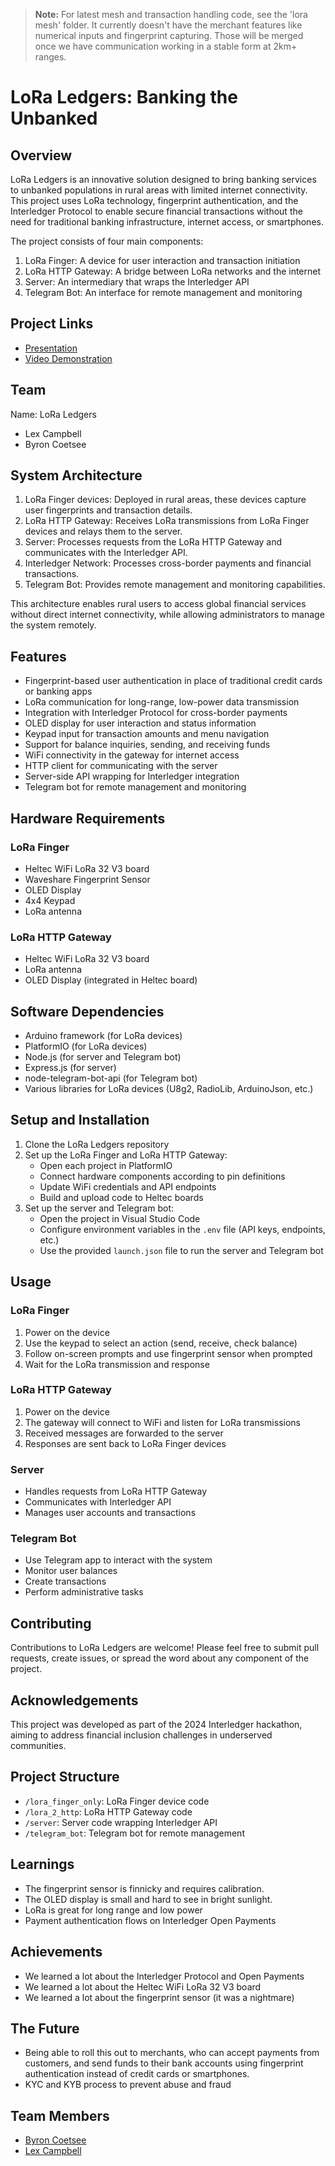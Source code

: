 > **Note:** For latest mesh and transaction handling code, see the 'lora mesh' folder. It currently doesn't have the merchant features like numerical inputs and fingerprint capturing. Those will be merged once we have communication working in a stable form at 2km+ ranges.

# LoRa Ledgers: Banking the Unbanked

## Overview

LoRa Ledgers is an innovative solution designed to bring banking services to unbanked populations in rural areas with limited internet connectivity. This project uses LoRa technology, fingerprint authentication, and the Interledger Protocol to enable secure financial transactions without the need for traditional banking infrastructure, internet access, or smartphones.

The project consists of four main components:
1. LoRa Finger: A device for user interaction and transaction initiation
2. LoRa HTTP Gateway: A bridge between LoRa networks and the internet
3. Server: An intermediary that wraps the Interledger API
4. Telegram Bot: An interface for remote management and monitoring

## Project Links
- [Presentation](https://docs.google.com/presentation/d/1aF7vJZvEuzK8EpxCkDC1QGUGaDHIS9G-RVnuXwsI3x4/edit#slide=id.g2e5d273ee9f_0_23)
- [Video Demonstration](https://youtu.be/0hlodROddWo)

## Team

Name: LoRa Ledgers
- Lex Campbell
- Byron Coetsee

## System Architecture

1. LoRa Finger devices: Deployed in rural areas, these devices capture user fingerprints and transaction details.
2. LoRa HTTP Gateway: Receives LoRa transmissions from LoRa Finger devices and relays them to the server.
3. Server: Processes requests from the LoRa HTTP Gateway and communicates with the Interledger API.
4. Interledger Network: Processes cross-border payments and financial transactions.
5. Telegram Bot: Provides remote management and monitoring capabilities.

This architecture enables rural users to access global financial services without direct internet connectivity, while allowing administrators to manage the system remotely.

## Features

- Fingerprint-based user authentication in place of traditional credit cards or banking apps
- LoRa communication for long-range, low-power data transmission
- Integration with Interledger Protocol for cross-border payments
- OLED display for user interaction and status information
- Keypad input for transaction amounts and menu navigation
- Support for balance inquiries, sending, and receiving funds
- WiFi connectivity in the gateway for internet access
- HTTP client for communicating with the server
- Server-side API wrapping for Interledger integration
- Telegram bot for remote management and monitoring

## Hardware Requirements

### LoRa Finger
- Heltec WiFi LoRa 32 V3 board
- Waveshare Fingerprint Sensor
- OLED Display
- 4x4 Keypad
- LoRa antenna

### LoRa HTTP Gateway
- Heltec WiFi LoRa 32 V3 board
- LoRa antenna
- OLED Display (integrated in Heltec board)

## Software Dependencies

- Arduino framework (for LoRa devices)
- PlatformIO (for LoRa devices)
- Node.js (for server and Telegram bot)
- Express.js (for server)
- node-telegram-bot-api (for Telegram bot)
- Various libraries for LoRa devices (U8g2, RadioLib, ArduinoJson, etc.)

## Setup and Installation

1. Clone the LoRa Ledgers repository
2. Set up the LoRa Finger and LoRa HTTP Gateway:
   - Open each project in PlatformIO
   - Connect hardware components according to pin definitions
   - Update WiFi credentials and API endpoints
   - Build and upload code to Heltec boards
3. Set up the server and Telegram bot:
   - Open the project in Visual Studio Code
   - Configure environment variables in the `.env` file (API keys, endpoints, etc.)
   - Use the provided `launch.json` file to run the server and Telegram bot

## Usage

### LoRa Finger
1. Power on the device
2. Use the keypad to select an action (send, receive, check balance)
3. Follow on-screen prompts and use fingerprint sensor when prompted
4. Wait for the LoRa transmission and response

### LoRa HTTP Gateway
1. Power on the device
2. The gateway will connect to WiFi and listen for LoRa transmissions
3. Received messages are forwarded to the server
4. Responses are sent back to LoRa Finger devices

### Server
- Handles requests from LoRa HTTP Gateway
- Communicates with Interledger API
- Manages user accounts and transactions

### Telegram Bot
- Use Telegram app to interact with the system
- Monitor user balances
- Create transactions
- Perform administrative tasks

## Contributing

Contributions to LoRa Ledgers are welcome! Please feel free to submit pull requests, create issues, or spread the word about any component of the project.

## Acknowledgements

This project was developed as part of the 2024 Interledger hackathon, aiming to address financial inclusion challenges in underserved communities.

## Project Structure

- `/lora_finger_only`: LoRa Finger device code
- `/lora_2_http`: LoRa HTTP Gateway code
- `/server`: Server code wrapping Interledger API
- `/telegram_bot`: Telegram bot for remote management

## Learnings

- The fingerprint sensor is finnicky and requires calibration.
- The OLED display is small and hard to see in bright sunlight.
- LoRa is great for long range and low power
- Payment authentication flows on Interledger Open Payments

## Achievements

- We learned a lot about the Interledger Protocol and Open Payments
- We learned a lot about the Heltec WiFi LoRa 32 V3 board
- We learned a lot about the fingerprint sensor (it was a nightmare)

## The Future

- Being able to roll this out to merchants, who can accept payments from customers, and send funds to their bank accounts using fingerprint authentication instead of credit cards or smartphones. 
- KYC and KYB process to prevent abuse and fraud

## Team Members

- [Byron Coetsee](https://www.linkedin.com/in/byroncoetsee/)
- [Lex Campbell](https://www.linkedin.com/in/lexcamp/)
